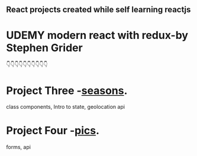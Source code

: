 ## React projects created while self learning reactjs 


# UDEMY modern react with redux-by Stephen Grider

👇👇👇👇👇👇👇👇👇👇

Project Three -[seasons](https://github.com/gokintosh/reactprojects/tree/main/seasons).
==========================
class components, Intro to state, geolocation api


Project Four -[pics](https://github.com/gokintosh/reactprojects/tree/main/pics).
==========================
forms, api